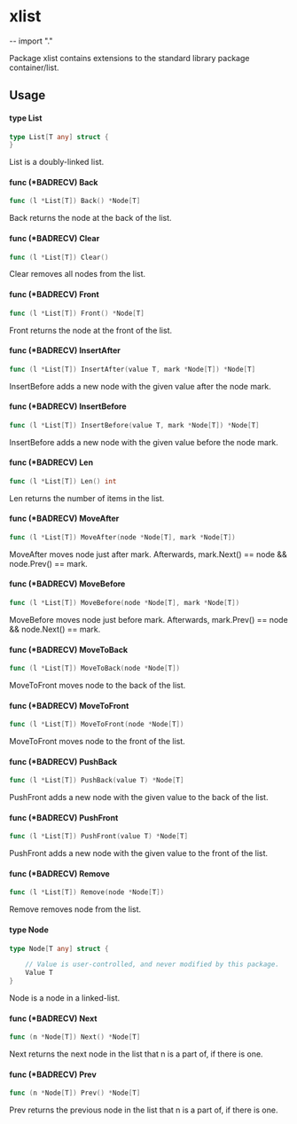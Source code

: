 # xlist
--
    import "."

Package xlist contains extensions to the standard library package
container/list.

## Usage

#### type List

```go
type List[T any] struct {
}
```

List is a doubly-linked list.

#### func (*BADRECV) Back

```go
func (l *List[T]) Back() *Node[T]
```
Back returns the node at the back of the list.

#### func (*BADRECV) Clear

```go
func (l *List[T]) Clear()
```
Clear removes all nodes from the list.

#### func (*BADRECV) Front

```go
func (l *List[T]) Front() *Node[T]
```
Front returns the node at the front of the list.

#### func (*BADRECV) InsertAfter

```go
func (l *List[T]) InsertAfter(value T, mark *Node[T]) *Node[T]
```
InsertBefore adds a new node with the given value after the node mark.

#### func (*BADRECV) InsertBefore

```go
func (l *List[T]) InsertBefore(value T, mark *Node[T]) *Node[T]
```
InsertBefore adds a new node with the given value before the node mark.

#### func (*BADRECV) Len

```go
func (l *List[T]) Len() int
```
Len returns the number of items in the list.

#### func (*BADRECV) MoveAfter

```go
func (l *List[T]) MoveAfter(node *Node[T], mark *Node[T])
```
MoveAfter moves node just after mark. Afterwards, mark.Next() == node &&
node.Prev() == mark.

#### func (*BADRECV) MoveBefore

```go
func (l *List[T]) MoveBefore(node *Node[T], mark *Node[T])
```
MoveBefore moves node just before mark. Afterwards, mark.Prev() == node &&
node.Next() == mark.

#### func (*BADRECV) MoveToBack

```go
func (l *List[T]) MoveToBack(node *Node[T])
```
MoveToFront moves node to the back of the list.

#### func (*BADRECV) MoveToFront

```go
func (l *List[T]) MoveToFront(node *Node[T])
```
MoveToFront moves node to the front of the list.

#### func (*BADRECV) PushBack

```go
func (l *List[T]) PushBack(value T) *Node[T]
```
PushFront adds a new node with the given value to the back of the list.

#### func (*BADRECV) PushFront

```go
func (l *List[T]) PushFront(value T) *Node[T]
```
PushFront adds a new node with the given value to the front of the list.

#### func (*BADRECV) Remove

```go
func (l *List[T]) Remove(node *Node[T])
```
Remove removes node from the list.

#### type Node

```go
type Node[T any] struct {

	// Value is user-controlled, and never modified by this package.
	Value T
}
```

Node is a node in a linked-list.

#### func (*BADRECV) Next

```go
func (n *Node[T]) Next() *Node[T]
```
Next returns the next node in the list that n is a part of, if there is one.

#### func (*BADRECV) Prev

```go
func (n *Node[T]) Prev() *Node[T]
```
Prev returns the previous node in the list that n is a part of, if there is one.
